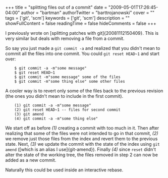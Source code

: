 +++
title = "splitting files out of a commit"
date = "2009-05-01T17:26:45-04:00"
author = "bartman"
authorTwitter = "barttrojanowski"
cover = ""
tags = ['git', 'scm']
keywords = ['git', 'scm']
description = ""
showFullContent = false
readingTime = false
hideComments = false
+++

I previously wrote on [splitting patches with git]{20081112150409}.  This is very similar
but deals with removing a file from a commit.

<!--more-->

So say you just made a `git commit -a` and realized that you didn't mean to commit
all the files into one commit.  You could `git reset HEAD~1` and start over:

        $ git commit -a -m"some message"
        $ git reset HEAD~1
        $ git commit -m"some message" some of the files
        $ git commit -m"some thing else" some other files

A cooler way is to revert only some of the files back to the previous revision
(the ones you didn't mean to include in the first commit).

        (1) git commit -a -m"some message"
        (2) git reset HEAD~1 -- files for second commit
        (3) git amend
        (4) git commit -a -m"some thing else"

We start off as before *(1)* creating a commit with too much in it.  Then after realizing that
some of the files were not intended to go in that commit, *(2)* we remove just those files from
the index and revert them to the previous state.  Next, *(3)* we update the commit with the state
of the index using `git amend` ([which is an alias I use]{git-amend}).  Finally  *(4)* since
`reset` didn't alter the state of the working tree, the files removed in step 2 can now be added
as a new commit.

Naturally this could be used inside an interactive rebase.